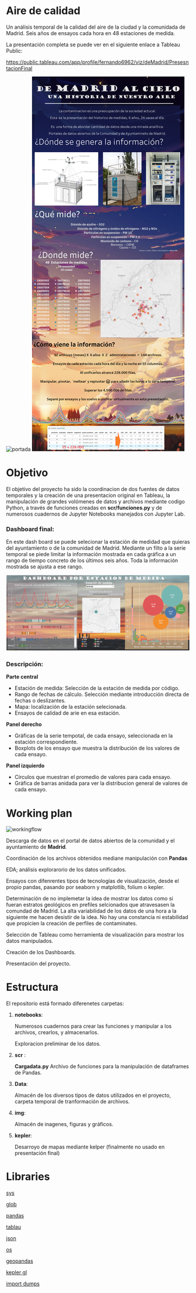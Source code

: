 # Aire de calidad

Un análisis temporal de la calidad del aire de la ciudad y la comunidada de Madrid. Seis años de ensayos cada hora en 48 estaciones de medida.

La presentación completa se puede ver en el siguiente enlace a Tableau Public:

https://public.tableau.com/app/profile/fernando6962/viz/deMadrid/PresesntacionFinal


![portada](https://www.diyphotography.net/wp-content/uploads/2016/11/timelapse_zoom.gif)
![](/img/Dashboard.png)

# Objetivo
El objetivo del proyecto ha sido la coordinacion de dos fuentes de datos temporales y la creación de una presentacion original  en Tableau, la manipulación de grandes volómenes de datos y archivos mediante codigo Python, a través de funciones creadas en **scr/funciones.py** y de numerosos cuadernos de Jupyter Notebooks manejados con Jupyter Lab. 

### Dashboard final:

En este dash board se puede selecionar la estación de medidad que quieras del ayuntamiento o de la comunidad de Madrid. Mediante un filto a la serie temporal se piede limitar la información mostrada en cada gráfica a un rango de tiempo concreto de los últimos seis años. Toda la información mostrada se ajusta a ese rango.

![](/img/dash1.png)

### Descripción:

**Parte central** 
- Estación de medida: Selección de la estación de medida por código.
- Rango de fechas de cálculo. Selección mediante introducción directa de fechas o deslizantes.
- Mapa: localización de la estación selecionada.
- Ensayos de calidad de arie en esa estación.

**Panel derecho** 
- Gráficas de la serie tempotal, de cada ensayo, seleccionada en la estación correspondiente.
- Boxplots de los ensayo que muestra la distribución de los valores de cada ensayo.

**Panel izquierdo**
- Círculos que muestran el promedio de valores para cada ensayo.
- Gráfica de barras anidada para ver la distribucion general de valores de cada ensayo.

 
# Working plan 

![workingflow](https://borealtelevision.com/wp-content/uploads/2021/06/NUBES.gif)

Descarga de datos en el portal de datos abiertos de la comunidad  y el ayuntamiento de **Madrid**. 


Coordinación de los archivos obtenidos mediane manipulación con **Pandas** 

EDA; análisis explorarorio de los datos unificados. 

Ensayos con difenrentes tipos de tecnologías de visualización, desde el propio pandas, pasando por seaborn y matplotlib, folium o kepler.

Determinación de no implemetar la idea de mostrar los datos como si fueran estratos geológicos en prefiles selcionados que atravesasen la comundad de Madrid. La alta variabilidad de los datos de una hora a la siguiente me hacen desistir de la idea. No hay una constancia ni estabilidad que propicien la creación de perfiles de contaminates. 

Selección de Tableau como herramienta de visualización para mostrar los datos manipulados.

Creación de los Dashboards.

Presentación del proyecto.

# Estructura 

El repositorio está formado diferenetes carpetas:

1. **notebooks**: 
    
    Numerosos cuadernos para crear las funciones y manipular a los archivos, crearlos, y almacenarlos.

    Exploracion preliminar de los datos. 

2. **scr** :   
    
    **Cargadata.py** Archivo de funciones para la manipulación de dataframes de Pandas.

3. **Data**:

    Almacén de los diversos tipos de datos utilizados en el proyecto, carpeta temporal de tranformación de archivos.

4. **img**: 
    
    Almacén de inagenes, figuras y gráficos.

5. **kepler**: 

    Desarroyo de mapas mediante kelper (finalmente no usado en presentación final)    

# Libraries


[sys](https://docs.python.org/3/library/sys.html)

[glob](https://docs.python.org/es/3/library/glob.html)

[pandas](https://pandas.pydata.org/)

[tablau](https://public.tableau.com)

[json](https://docs.python.org/3/library/json.html)

[os](https://docs.python.org/3/library/os.html)

[geopandas](https://geopandas.org/)

[kepler gl](https://kepler.gl/)

[import dumps](https://pymongo.readthedocs.io/en/stable/api/bson/json_util.html)

